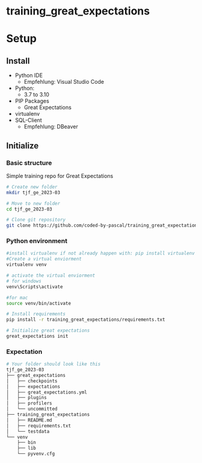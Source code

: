 # training_great_expectations


# Setup

## Install

*  Python IDE
    - Empfehlung: Visual Studio Code 
* Python: 
    - 3.7 to 3.10
* PIP Packages
    - Great Expectations
* virtualenv
* SQL-Client 
    - Empfehlung: DBeaver 

 

## Initialize
### Basic structure
Simple training repo for Great Expectations
```bash
# Create new folder
mkdir tjf_ge_2023-03

# Move to new folder
cd tjf_ge_2023-03

# Clone git repository
git clone https://github.com/coded-by-pascal/training_great_expectations.git
```

### Python environment
```bash
#install virtualenv if not already happen with: pip install virtualenv
#Create a virtual enviorment
virtualenv venv

# activate the virtual enviorment
# for windows
venv\Scripts\activate

#for mac
source venv/bin/activate

# Install requirements
pip install -r training_great_expectations/requirements.txt

# Initialize great expectations
great_expectations init
```

### Expectation
```bash
# Your folder should look like this
tjf_ge_2023-03
├── great_expectations
│   ├── checkpoints
│   ├── expectations
│   ├── great_expectations.yml
│   ├── plugins
│   ├── profilers
│   └── uncommitted
├── training_great_expectations
│   ├── README.md
│   ├── requirements.txt
│   └── testdata
└── venv
    ├── bin
    ├── lib
    └── pyvenv.cfg
```